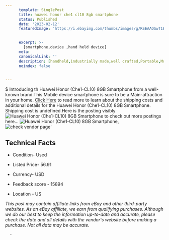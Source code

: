 ```yaml
---
      template: SinglePost
      title: huawei honor che1 cl10 8gb smartphone
      status: Published
      date: '2023-02-12'
      featuredImage: 'https://i.ebayimg.com/thumbs/images/g/RSEAAOSwT1Bi6WDv/s-l225.jpg'
       

      excerpt: >-
        [smartphone,device ,hand held device]
      meta:
      canonicalLink: ''
      description: [handheld,industrially made,well crafted,Portable,Mobile,Compact,Convenient,Lightweight,Maneuverable,Man-portable,Miniature,Carriable,Hand-held,Light,Holdable,Transportable,Mobile device,Pocket-sized,On-the-go,Wireless,Cordless,Compact size,Convenient size, smartphone,device ,hand held device]
      noindex: false
      

---
```

$
      Introducing th Huawei Honor (Che1-CL10) 8GB Smartphone from a well-known brand.This Mobile device smartphone is sure to be a Main-attraction in your home. [Click Here](https://www.ebay.com/itm/144645759227?hash=item21ad8f20fb%3Ag%3ARSEAAOSwT1Bi6WDv&amdata=enc%3AAQAHAAAA4NIm3xVH44goVGWwVtwwcKDIdwoZFdBN6EhdAGGPfPQLLqwSbrBi424iUwbyIvXFOooniVuVUKEORgAskXMmPk349Li7u%2F4J072xKk5e4l9if4lvDGmRUnwnWYWs7hAmd5k28juP41XeSkuZO1yzn1MJeYsdqlP3nfvfOEVuCFKGNALnmeoJHJeAGhuk6vjAOLqqu8iQENyFBDFcUrwc3n0pnn7vlQ01%2FOHWfB3FZPzF7pDknnTKfGKhHTFTr34HumCskBJlcHWwVH2LB3pQFROLkbeiYE3CPhxPH6dI0Fce&mkevt=1&mkcid=1&mkrid=711-53200-19255-0&campid=%253CePNCampaignId%253E&customid=%253CreferenceId%253E&toolid=10049) to read more to learn about the shipping costs and additional details for the Huawei Honor (Che1-CL10) 8GB Smartphone. Shipping cost is undefined.Here is the posting visibly ![Huawei Honor (Che1-CL10) 8GB Smartphone](https://i.ebayimg.com/thumbs/images/g/RSEAAOSwT1Bi6WDv/s-l225.jpg) to check out more postings here... ![Huawei Honor (Che1-CL10) 8GB Smartphone](https://i.ebayimg.com/images/g/RSEAAOSwT1Bi6WDv/s-l1600.jpg), ![check vendor page](https://origin-galleryplus.ebayimg.com/ws/web/144645759227_2_0_1/225x225.jpg,https://origin-galleryplus.ebayimg.com/ws/web/144645759227_3_0_1/225x225.jpg)'

      

 ## Technical Facts 



     
      

 - Condition- Used 


      

 - Listed Price- 56.91 


      

 - Currency- USD 


      

 - Feedback score - 15894 


      

 - Location - US 


      
      

 *_This post may contain affiliate links from eBay and other third-party websites. As an eBay affiliate, we earn from qualifying purchases. Although we do our best to keep the information up-to-date and accurate, please check the date and all details with the vendor's website before making a purchase. Not all data may be accurate._*




      -
